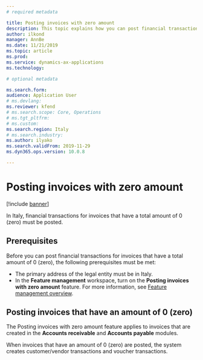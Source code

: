 ```yaml
---
# required metadata

title: Posting invoices with zero amount
description: This topic explains how you can post financial transactions for invoices that have an amount of 0 (zero).
author: ilkond
manager: AnnBe
ms.date: 11/21/2019
ms.topic: article
ms.prod: 
ms.service: dynamics-ax-applications
ms.technology: 

# optional metadata

ms.search.form: 
audience: Application User
# ms.devlang: 
ms.reviewer: kfend
# ms.search.scope: Core, Operations
# ms.tgt_pltfrm: 
# ms.custom: 
ms.search.region: Italy
# ms.search.industry: 
ms.author: ilyako
ms.search.validFrom: 2019-11-29
ms.dyn365.ops.version: 10.0.8

---
```


# Posting invoices with zero amount

[!include [banner](../includes/banner.md)]

In Italy, financial transactions for invoices that have a total amount of 0 (zero) must be posted.

## Prerequisites

Before you can post financial transactions for invoices that have a total amount of 0 (zero), the following prerequisites must be met:

- The primary address of the legal entity must be in Italy.
- In the **Feature management** workspace, turn on the **Posting invoices with zero amount** feature. For more information, see [Feature management overview](../../fin-and-ops/get-started/feature-management/feature-management-overview.md).

## Posting invoices that have an amount of 0 (zero)

The Posting invoices with zero amount feature applies to invoices that are created in the **Accounts receivable** and **Accounts payable** modules.

When invoices that have an amount of 0 (zero) are posted, the system creates customer/vendor transactions and voucher transactions.

